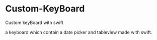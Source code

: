 # Custom-KeyBoard
Custom keyBoard with swift

a keyboard which contain a date picker and tableview made with swift.
